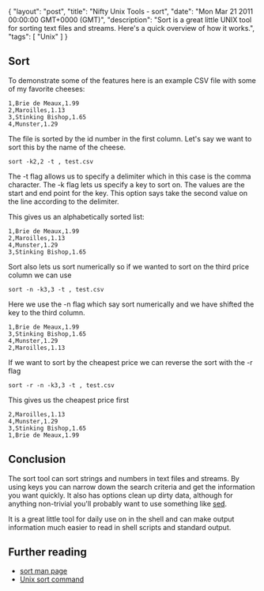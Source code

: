 {
  "layout": "post",
  "title": "Nifty Unix Tools - sort",
  "date": "Mon Mar 21 2011 00:00:00 GMT+0000 (GMT)",
  "description": "Sort is a great little UNIX tool for sorting text files and streams. Here's a quick overview of how it works.",
  "tags": [
    "Unix"
  ]
}

## Sort

To demonstrate some of the features here is an example CSV file with some of my favorite cheeses:

    1,Brie de Meaux,1.99
    2,Maroilles,1.13
    3,Stinking Bishop,1.65
    4,Munster,1.29

The file is sorted by the id number in the first column. Let's say we want to sort this by the name of the cheese.

    sort -k2,2 -t , test.csv

The -t flag allows us to specify a delimiter which in this case is the comma character. The -k flag lets us specify a key to sort on. The values are the start and end point for the key. This option says take the second value on the line according to the delimiter. 

This gives us an alphabetically sorted list:

    1,Brie de Meaux,1.99
    2,Maroilles,1.13
    4,Munster,1.29
    3,Stinking Bishop,1.65

Sort also lets us sort numerically so if we wanted to sort on the third price column we can use

    sort -n -k3,3 -t , test.csv

Here we use the -n flag which say sort numerically and we have shifted the key to the third column.

    1,Brie de Meaux,1.99
    3,Stinking Bishop,1.65
    4,Munster,1.29
    2,Maroilles,1.13


If we want to sort by the cheapest price we can reverse the sort with the -r flag

    sort -r -n -k3,3 -t , test.csv

This gives us the cheapest price first 

    2,Maroilles,1.13
    4,Munster,1.29
    3,Stinking Bishop,1.65
    1,Brie de Meaux,1.99

## Conclusion

The sort tool can sort strings and numbers in text files and streams. By using keys you can narrow down the search criteria and get the information you want quickly. It also has options clean up dirty data, although for anything non-trivial you'll probably want to use something like [sed][3].

It is a great little tool for daily use on in the shell and can make output information much easier to read in shell scripts and standard output. 

## Further reading

* [sort man page][1]
* [Unix sort command][3]

[1]: http://linux.die.net/man/1/sort
[2]: http://linux.die.net/man/1/sed
[3]: http://www.softpanorama.org/Tools/sort.shtml
